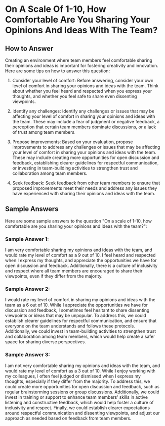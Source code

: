 On A Scale Of 1-10, How Comfortable Are You Sharing Your Opinions And Ideas With The Team?
=================================================================================================================

How to Answer
-------------

Creating an environment where team members feel comfortable sharing their opinions and ideas is important for fostering creativity and innovation. Here are some tips on how to answer this question:

1. Consider your level of comfort: Before answering, consider your own level of comfort in sharing your opinions and ideas with the team. Think about whether you feel heard and respected when you express your thoughts, and whether you feel safe to share even dissenting viewpoints.

2. Identify any challenges: Identify any challenges or issues that may be affecting your level of comfort in sharing your opinions and ideas with the team. These may include a fear of judgment or negative feedback, a perception that certain team members dominate discussions, or a lack of trust among team members.

3. Propose improvements: Based on your evaluation, propose improvements to address any challenges or issues that may be affecting your level of comfort in sharing your opinions and ideas with the team. These may include creating more opportunities for open discussion and feedback, establishing clearer guidelines for respectful communication, or investing in team-building activities to strengthen trust and collaboration among team members.

4. Seek feedback: Seek feedback from other team members to ensure that proposed improvements meet their needs and address any issues they have experienced with sharing their opinions and ideas with the team.

Sample Answers
--------------

Here are some sample answers to the question "On a scale of 1-10, how comfortable are you sharing your opinions and ideas with the team?":

### Sample Answer 1:

I am very comfortable sharing my opinions and ideas with the team, and would rate my level of comfort as a 9 out of 10. I feel heard and respected when I express my thoughts, and appreciate the opportunities we have for open discussion and feedback. Additionally, there is a culture of inclusivity and respect where all team members are encouraged to share their viewpoints, even if they differ from the majority.

### Sample Answer 2:

I would rate my level of comfort in sharing my opinions and ideas with the team as a 6 out of 10. While I appreciate the opportunities we have for discussion and feedback, I sometimes feel hesitant to share dissenting viewpoints or ideas that may be unpopular. To address this, we could establish clearer guidelines for respectful communication, and ensure that everyone on the team understands and follows these protocols. Additionally, we could invest in team-building activities to strengthen trust and collaboration among team members, which would help create a safer space for sharing diverse perspectives.

### Sample Answer 3:

I am not very comfortable sharing my opinions and ideas with the team, and would rate my level of comfort as a 3 out of 10. While I enjoy working with my colleagues, I often feel judged or dismissed when I express my thoughts, especially if they differ from the majority. To address this, we could create more opportunities for open discussion and feedback, such as regular brainstorming sessions or group discussions. Additionally, we could invest in training or support to enhance team members' skills in active listening and constructive feedback, which would help foster a culture of inclusivity and respect. Finally, we could establish clearer expectations around respectful communication and dissenting viewpoints, and adjust our approach as needed based on feedback from team members.
